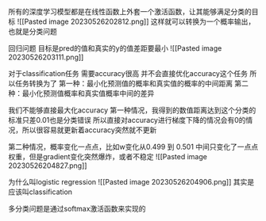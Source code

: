 所有的深度学习模型都是在线性函数上外套一个激活函数，让其能够满足分类的目标
![[Pasted image 20230526202812.png]]
这样就可以转换为一个概率输出，也就是分类问题

回归问题
目标是pred的值和真实的y的值差距要最小
![[Pasted image 20230526203111.png]]

对于classification任务
需要accuracy很高
并不会直接优化accuracy这个任务
所以任务转换为了
第一种：最小化预测值的概率和真实值的概率的中间距离
第二种：最小化预测值概率和真实值概率中间的差异

我们不能够直接最大化accuracy
第一种情况，我得到的数值距离达到这个分类的标准只差0.01也是分类错误
所以直接对accuracy进行梯度下降的情况会有0的情况，所以很容易就更新着accuracy突然就不更新

第二种情况，概率变化一点点，比如w变化从0.499 到 0.501 中间只变化了一点点权重，但是gradient变化突然爆炸，或者不稳定
![[Pasted image 20230526204827.png]]

为什么叫logistic regression
![[Pasted image 20230526204906.png]]
其实是应该叫classification

多分类问题是通过softmax激活函数来实现的
